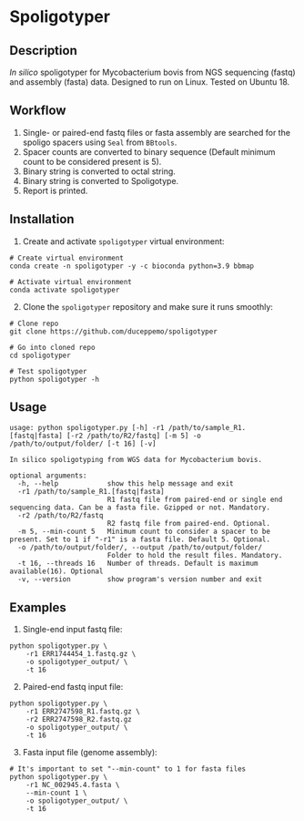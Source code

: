 # Spoligotyper
## Description
*In silico* spoligotyper for Mycobacterium bovis from NGS sequencing (fastq) and assembly (fasta) data. Designed to run on Linux. Tested on Ubuntu 18.

## Workflow
1. Single- or paired-end fastq files or fasta assembly are searched for the spoligo spacers using `Seal` from `BBtools`.
2. Spacer counts are converted to binary sequence (Default minimum count to be considered present is 5).
3. Binary string is converted to octal string.
4. Binary string is converted to Spoligotype.
5. Report is printed.
## Installation
1. Create and activate `spoligotyper` virtual environment:
```commandline
# Create virtual environment
conda create -n spoligotyper -y -c bioconda python=3.9 bbmap

# Activate virtual environment
conda activate spoligotyper
```
2. Clone the `spoligotyper` repository and make sure it runs smoothly:
```commandline
# Clone repo
git clone https://github.com/duceppemo/spoligotyper

# Go into cloned repo
cd spoligotyper

# Test spoligotyper
python spoligotyper -h
```
## Usage
```commandline
usage: python spoligotyper.py [-h] -r1 /path/to/sample_R1.[fastq|fasta] [-r2 /path/to/R2/fastq] [-m 5] -o /path/to/output/folder/ [-t 16] [-v]

In silico spoligotyping from WGS data for Mycobacterium bovis.

optional arguments:
  -h, --help            show this help message and exit
  -r1 /path/to/sample_R1.[fastq|fasta]
                        R1 fastq file from paired-end or single end sequencing data. Can be a fasta file. Gzipped or not. Mandatory.
  -r2 /path/to/R2/fastq
                        R2 fastq file from paired-end. Optional.
  -m 5, --min-count 5   Minimum count to consider a spacer to be present. Set to 1 if "-r1" is a fasta file. Default 5. Optional.
  -o /path/to/output/folder/, --output /path/to/output/folder/
                        Folder to hold the result files. Mandatory.
  -t 16, --threads 16   Number of threads. Default is maximum available(16). Optional
  -v, --version         show program's version number and exit

```
## Examples
1. Single-end input fastq file:
```commandline
python spoligotyper.py \
    -r1 ERR1744454_1.fastq.gz \
    -o spoligotyper_output/ \
    -t 16
```
2. Paired-end fastq input file:
```commandline
python spoligotyper.py \
    -r1 ERR2747598_R1.fastq.gz \
    -r2 ERR2747598_R2.fastq.gz
    -o spoligotyper_output/ \
    -t 16
```
3. Fasta input file (genome assembly):
```commandline
# It's important to set "--min-count" to 1 for fasta files
python spoligotyper.py \
    -r1 NC_002945.4.fasta \
    --min-count 1 \
    -o spoligotyper_output/ \
    -t 16
```
